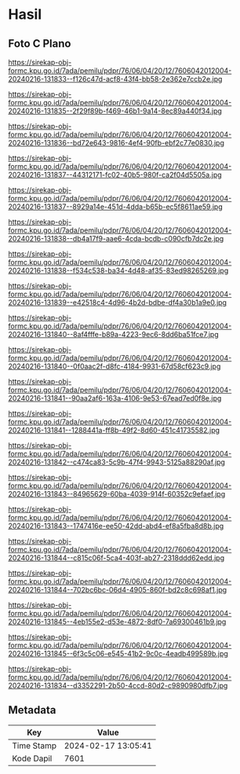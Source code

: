 # Hasil

## Foto C Plano

https://sirekap-obj-formc.kpu.go.id/7ada/pemilu/pdpr/76/06/04/20/12/7606042012004-20240216-131833--f126c47d-acf8-43f4-bb58-2e362e7ccb2e.jpg

https://sirekap-obj-formc.kpu.go.id/7ada/pemilu/pdpr/76/06/04/20/12/7606042012004-20240216-131835--2f29f89b-f469-46b1-9a14-8ec89a440f34.jpg

https://sirekap-obj-formc.kpu.go.id/7ada/pemilu/pdpr/76/06/04/20/12/7606042012004-20240216-131836--bd72e643-9816-4ef4-90fb-ebf2c77e0830.jpg

https://sirekap-obj-formc.kpu.go.id/7ada/pemilu/pdpr/76/06/04/20/12/7606042012004-20240216-131837--44312171-fc02-40b5-980f-ca2f04d5505a.jpg

https://sirekap-obj-formc.kpu.go.id/7ada/pemilu/pdpr/76/06/04/20/12/7606042012004-20240216-131837--8929a14e-451d-4dda-b65b-ec5f8611ae59.jpg

https://sirekap-obj-formc.kpu.go.id/7ada/pemilu/pdpr/76/06/04/20/12/7606042012004-20240216-131838--db4a17f9-aae6-4cda-bcdb-c090cfb7dc2e.jpg

https://sirekap-obj-formc.kpu.go.id/7ada/pemilu/pdpr/76/06/04/20/12/7606042012004-20240216-131838--f534c538-ba34-4d48-af35-83ed98265269.jpg

https://sirekap-obj-formc.kpu.go.id/7ada/pemilu/pdpr/76/06/04/20/12/7606042012004-20240216-131839--e42518c4-4d96-4b2d-bdbe-df4a30b1a9e0.jpg

https://sirekap-obj-formc.kpu.go.id/7ada/pemilu/pdpr/76/06/04/20/12/7606042012004-20240216-131840--8af4fffe-b89a-4223-9ec6-8dd6ba51fce7.jpg

https://sirekap-obj-formc.kpu.go.id/7ada/pemilu/pdpr/76/06/04/20/12/7606042012004-20240216-131840--0f0aac2f-d8fc-4184-9931-67d58cf623c9.jpg

https://sirekap-obj-formc.kpu.go.id/7ada/pemilu/pdpr/76/06/04/20/12/7606042012004-20240216-131841--90aa2af6-163a-4106-9e53-67ead7ed0f8e.jpg

https://sirekap-obj-formc.kpu.go.id/7ada/pemilu/pdpr/76/06/04/20/12/7606042012004-20240216-131841--1288441a-ff8b-49f2-8d60-451c41735582.jpg

https://sirekap-obj-formc.kpu.go.id/7ada/pemilu/pdpr/76/06/04/20/12/7606042012004-20240216-131842--c474ca83-5c9b-47f4-9943-5125a88290af.jpg

https://sirekap-obj-formc.kpu.go.id/7ada/pemilu/pdpr/76/06/04/20/12/7606042012004-20240216-131843--84965629-60ba-4039-914f-60352c9efaef.jpg

https://sirekap-obj-formc.kpu.go.id/7ada/pemilu/pdpr/76/06/04/20/12/7606042012004-20240216-131843--1747416e-ee50-42dd-abd4-ef8a5fba8d8b.jpg

https://sirekap-obj-formc.kpu.go.id/7ada/pemilu/pdpr/76/06/04/20/12/7606042012004-20240216-131844--c815c06f-5ca4-403f-ab27-2318ddd62edd.jpg

https://sirekap-obj-formc.kpu.go.id/7ada/pemilu/pdpr/76/06/04/20/12/7606042012004-20240216-131844--702bc6bc-06d4-4905-860f-bd2c8c698af1.jpg

https://sirekap-obj-formc.kpu.go.id/7ada/pemilu/pdpr/76/06/04/20/12/7606042012004-20240216-131845--4eb155e2-d53e-4872-8df0-7a69300461b9.jpg

https://sirekap-obj-formc.kpu.go.id/7ada/pemilu/pdpr/76/06/04/20/12/7606042012004-20240216-131845--6f3c5c06-e545-41b2-9c0c-4eadb499589b.jpg

https://sirekap-obj-formc.kpu.go.id/7ada/pemilu/pdpr/76/06/04/20/12/7606042012004-20240216-131834--d3352291-2b50-4ccd-80d2-c9890980dfb7.jpg


## Metadata

| Key        | Value               |
| ---------- | ------------------- |
| Time Stamp | 2024-02-17 13:05:41 |
| Kode Dapil | 7601                |



